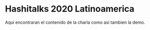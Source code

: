 # Hashitalks 2020 Latinoamerica
Aqui encontraran el contenido de la charla como asi tambien la demo.
